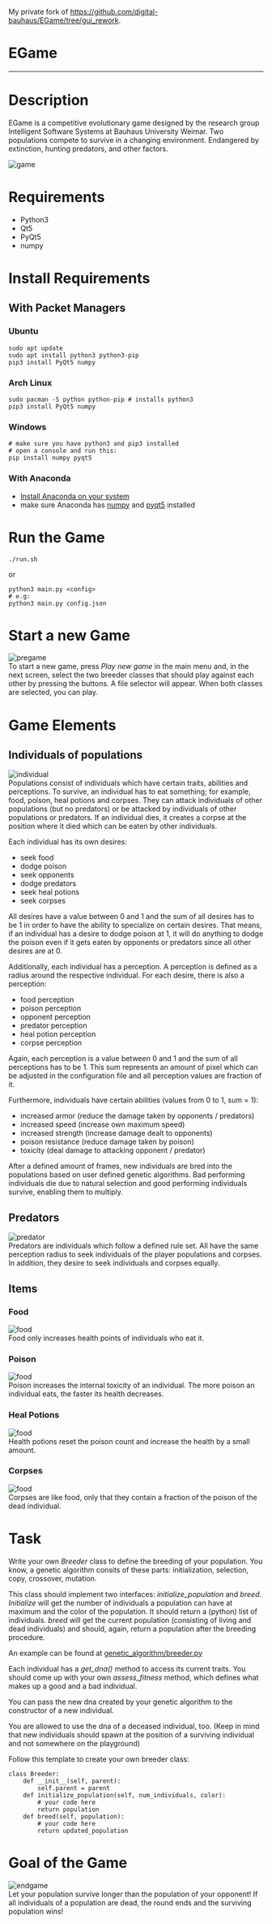 My private fork of https://github.com/digital-bauhaus/EGame/tree/gui_rework.

# EGame
---
# Description
EGame is a competitive evolutionary game designed by the research group Intelligent Software Systems at Bauhaus University Weimar.
Two populations compete to survive in a changing environment.
Endangered by extinction, hunting predators, and other factors.

![game](./documentation/newgame.png)

# Requirements
- Python3
- Qt5
- PyQt5
- numpy

# Install Requirements
## With Packet Managers
### Ubuntu
```
sudo apt update
sudo apt install python3 python3-pip
pip3 install PyQt5 numpy
```

### Arch Linux
```
sudo pacman -S python python-pip # installs python3
pip3 install PyQt5 numpy
```

### Windows
```
# make sure you have python3 and pip3 installed
# open a console and run this:
pip install numpy pyqt5
```

### With Anaconda
- [Install Anaconda on your system](https://www.anaconda.com/download)
- make sure Anaconda has [numpy](https://anaconda.org/conda-forge/numpy) and [pyqt5](https://anaconda.org/dsdale24/pyqt5) installed

# Run the Game

```
./run.sh
```
or
```
python3 main.py <config>
# e.g:
python3 main.py config.json 
```
# Start a new Game
![pregame](./documentation/pregame.png)<br>
To start a new game, press *Play new game* in the main menu and, in the next screen, select the two breeder classes that should play against each other by pressing the buttons. A file selector will appear. When both classes are selected, you can play.

# Game Elements
## Individuals of populations
![individual](./documentation/blue1.png)<br>
Populations consist of individuals which have certain traits, abilities and perceptions.
To survive, an individual has to eat something; for example, food, poison, heal potions and corpses.
They can attack individuals of other populations (but no predators) or be attacked by individuals of other populations or predators.
If an individual dies, it creates a corpse at the position where it died which can be eaten by other individuals.

Each individual has its own desires:
- seek food
- dodge poison
- seek opponents
- dodge predators
- seek heal potions
- seek corpses

All desires have a value between 0 and 1 and the sum of all desires has to be 1 in order to have the ability to specialize on certain desires.
That means, if an individual has a desire to dodge poison at 1, it will do anything to dodge the poison even if it gets eaten by opponents or predators since all other desires are at 0.

Additionally, each individual has a perception.
A perception is defined as a radius around the respective individual.
For each desire, there is also a perception:
- food perception
- poison perception
- opponent perception
- predator perception
- heal potion perception
- corpse perception

Again, each perception is a value between 0 and 1 and the sum of all perceptions has to be 1.
This sum represents an amount of pixel which can be adjusted in the configuration file and all perception values are fraction of it.

Furthermore, individuals have certain abilities (values from 0 to 1, sum = 1):
- increased armor (reduce the damage taken by opponents / predators)
- increased speed (increase own maximum speed)
- increased strength (increase damage dealt to opponents)
- poison resistance (reduce damage taken by poison)
- toxicity (deal damage to attacking opponent / predator)


After a defined amount of frames, new individuals are bred into the populations based on user defined genetic algorithms.
Bad performing individuals die due to natural selection and good performing individuals survive, enabling them to multiply.

## Predators
![predator](./documentation/predator1.png)<br>
Predators are individuals which follow a defined rule set.
All have the same perception radius to seek individuals of the player populations and corpses.
In addition, they desire to seek individuals and corpses equally.

## Items
### Food
![food](./img/food.png)<br>
Food only increases health points of individuals who eat it.

### Poison
![food](./img/poison.png)<br>
Poison increases the internal toxicity of an individual.
The more poison an individual eats, the faster its health decreases.

### Heal Potions
![food](./img/heal_potion.png)<br>
Health potions reset the poison count and increase the health by a small amount.

### Corpses
![food](./img/corpse_yellow.png)<br>
Corpses are like food, only that they contain a fraction of the poison of the dead individual.

# Task
Write your own *Breeder* class to define the breeding of your population.
You know, a genetic algorithm consits of these parts: initialization, selection, copy, crossover, mutation.


This class should implement two interfaces: *initialize_population* and *breed*.
*Initialize* will get the number of individuals a population can have at maximum and the color of the population.
It should return a (python) list of individuals.
*breed* will get the current population (consisting of living and dead individuals) and should, again, return a population after the breeding procedure.

An example can be found at [genetic_algorithm/breeder.py](./genetic_algorithm/breeder.py)


Each individual has a *get_dna()* method to access its current traits.
You should come up with your own *assess_fitness* method, which defines what makes up a good and a bad individual.

You can pass the new dna created by your genetic algorithm to the constructor of a new individual.


You are allowed to use the dna of a deceased individual, too.
(Keep in mind that new individuals should spawn at the position of a surviving individual and not somewhere on the playground)

Follow this template to create your own breeder class:
```
class Breeder:
	def __init__(self, parent):
		self.parent = parent
	def initialize_population(self, num_individuals, color):
		# your code here
		return population
	def breed(self, population):
		# your code here
		return updated_population
```


# Goal of the Game
![endgame](./documentation/gameover.png)<br>
Let your population survive longer than the population of your opponent!
If all individuals of a population are dead, the round ends and the surviving population wins!
